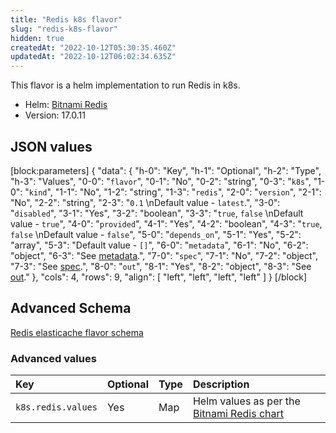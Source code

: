 ```yaml
---
title: "Redis k8s flavor"
slug: "redis-k8s-flavor"
hidden: true
createdAt: "2022-10-12T05:30:35.460Z"
updatedAt: "2022-10-12T06:02:34.635Z"
---
```

This flavor is a helm implementation to run Redis in k8s.

- Helm: [Bitnami Redis](https://github.com/bitnami/charts/tree/master/bitnami/redis)
- Version: 17.0.11

## JSON values

[block:parameters]
{
  "data": {
    "h-0": "Key",
    "h-1": "Optional",
    "h-2": "Type",
    "h-3": "Values",
    "0-0": "`flavor`",
    "0-1": "No",
    "0-2": "string",
    "0-3": "`k8s`",
    "1-0": "`kind`",
    "1-1": "No",
    "1-2": "string",
    "1-3": "`redis`",
    "2-0": "`version`",
    "2-1": "No",
    "2-2": "string",
    "2-3": "`0.1`  \nDefault value - `latest`.",
    "3-0": "`disabled`",
    "3-1": "Yes",
    "3-2": "boolean",
    "3-3": "`true`, `false`  \nDefault value - `true`",
    "4-0": "`provided`",
    "4-1": "Yes",
    "4-2": "boolean",
    "4-3": "`true`, `false`  \nDefault value - `false`",
    "5-0": "`depends_on`",
    "5-1": "Yes",
    "5-2": "array",
    "5-3": "Default value - `[]`",
    "6-0": "`metadata`",
    "6-1": "No",
    "6-2": "object",
    "6-3": "See [metadata](https://readme.facets.cloud/docs/redis-intent#metadata).",
    "7-0": "`spec`",
    "7-1": "No",
    "7-2": "object",
    "7-3": "See [spec](https://readme.facets.cloud/docs/redis-intent#spec).",
    "8-0": "`out`",
    "8-1": "Yes",
    "8-2": "object",
    "8-3": "See [out](https://readme.facets.cloud/docs/redis-intent#out)."
  },
  "cols": 4,
  "rows": 9,
  "align": [
    "left",
    "left",
    "left",
    "left"
  ]
}
[/block]

## Advanced Schema

[Redis elasticache flavor schema](https://facets-cloud.github.io/facets-schemas/schemas/redis/flavor-elasticache.schema.json)

### Advanced values

| Key                | Optional | Type | Description                                                                                               |
| :----------------- | :------- | :--- | :-------------------------------------------------------------------------------------------------------- |
| `k8s.redis.values` | Yes      | Map  | Helm values as per the [Bitnami Redis chart](https://github.com/bitnami/charts/tree/master/bitnami/redis) |